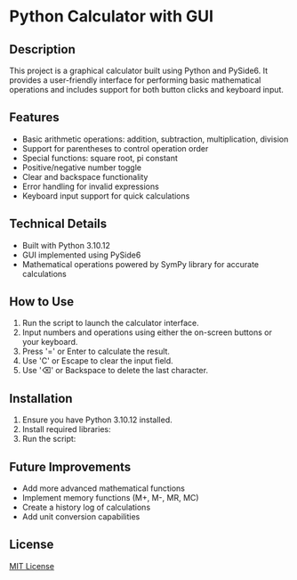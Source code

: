 # Python Calculator with GUI

## Description
This project is a graphical calculator built using Python and PySide6. It provides a user-friendly interface for performing basic mathematical operations and includes support for both button clicks and keyboard input.

## Features
- Basic arithmetic operations: addition, subtraction, multiplication, division
- Support for parentheses to control operation order
- Special functions: square root, pi constant
- Positive/negative number toggle
- Clear and backspace functionality
- Error handling for invalid expressions
- Keyboard input support for quick calculations

## Technical Details
- Built with Python 3.10.12
- GUI implemented using PySide6
- Mathematical operations powered by SymPy library for accurate calculations

## How to Use
1. Run the script to launch the calculator interface.
2. Input numbers and operations using either the on-screen buttons or your keyboard.
3. Press '=' or Enter to calculate the result.
4. Use 'C' or Escape to clear the input field.
5. Use '⌫' or Backspace to delete the last character.

## Installation
1. Ensure you have Python 3.10.12 installed.
2. Install required libraries:
3. Run the script:

## Future Improvements
- Add more advanced mathematical functions
- Implement memory functions (M+, M-, MR, MC)
- Create a history log of calculations
- Add unit conversion capabilities

## License
[MIT License](https://opensource.org/licenses/MIT)
